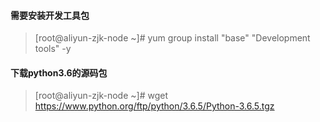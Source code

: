 #### 需要安装开发工具包
> [root@aliyun-zjk-node ~]# yum group install  "base" "Development tools" -y
#### 下载python3.6的源码包
> [root@aliyun-zjk-node ~]# wget https://www.python.org/ftp/python/3.6.5/Python-3.6.5.tgz
